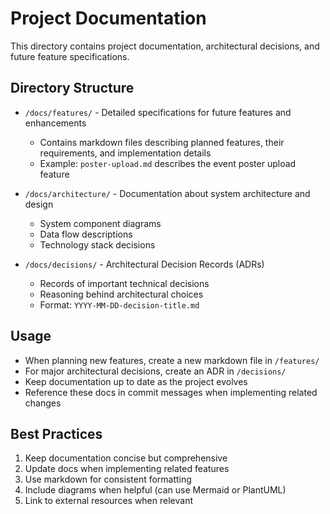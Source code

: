 # Project Documentation

This directory contains project documentation, architectural decisions, and future feature specifications.

## Directory Structure

- `/docs/features/` - Detailed specifications for future features and enhancements
  - Contains markdown files describing planned features, their requirements, and implementation details
  - Example: `poster-upload.md` describes the event poster upload feature

- `/docs/architecture/` - Documentation about system architecture and design
  - System component diagrams
  - Data flow descriptions
  - Technology stack decisions

- `/docs/decisions/` - Architectural Decision Records (ADRs)
  - Records of important technical decisions
  - Reasoning behind architectural choices
  - Format: `YYYY-MM-DD-decision-title.md`

## Usage

- When planning new features, create a new markdown file in `/features/`
- For major architectural decisions, create an ADR in `/decisions/`
- Keep documentation up to date as the project evolves
- Reference these docs in commit messages when implementing related changes

## Best Practices

1. Keep documentation concise but comprehensive
2. Update docs when implementing related features
3. Use markdown for consistent formatting
4. Include diagrams when helpful (can use Mermaid or PlantUML)
5. Link to external resources when relevant 